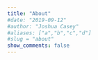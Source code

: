 ```yaml
---
title: "About"
#date: "2019-09-12"
#author: "Joshua Casey"
#aliases: ["a","b","c","d"]
#slug = "about"
show_comments: false
---
```


